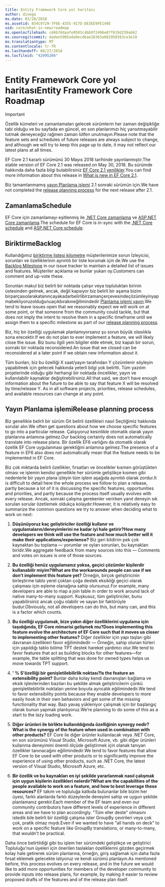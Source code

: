 ```yaml
---
title: Entity Framework Core yol haritası
author: divega
ms.date: 02/20/2018
ms.assetid: 834C9729-7F6E-4355-917D-DE3EE9FE149E
uid: core/what-is-new/roadmap
ms.openlocfilehash: cd4b7ddaafe9501c4bb9f2496e87f619d239ab62
ms.sourcegitcommit: dadee5905ada9ecdbae28363a682950383ce3e10
ms.translationtype: MT
ms.contentlocale: tr-TR
ms.lasthandoff: 08/27/2018
ms.locfileid: "42995266"
---
```

# <a name="entity-framework-core-roadmap"></a><span data-ttu-id="ae6f0-102">Entity Framework Core yol haritası</span><span class="sxs-lookup"><span data-stu-id="ae6f0-102">Entity Framework Core Roadmap</span></span>

> [!IMPORTANT]
> <span data-ttu-id="ae6f0-103">Özellik kümeleri ve zamanlamaları gelecek sürümlerin her zaman değişikliğe tabi olduğu ve bu sayfada en güncel, en son planlarımızı hiç yansıtmayabilir tutmak deneyeceğiz rağmen zaman lütfen unutmayın.</span><span class="sxs-lookup"><span data-stu-id="ae6f0-103">Please note that the feature sets and schedules of future releases are always subject to change, and although we will try to keep this page up to date, it may not reflect our latest plans at all times.</span></span>

<span data-ttu-id="ae6f0-104">EF Core 2.1 kararlı sürümünü 30 Mayıs 2018 tarihinde yayınlanmıştır.</span><span class="sxs-lookup"><span data-stu-id="ae6f0-104">The stable version of EF Core 2.1 was released on May 30, 2018.</span></span> <span data-ttu-id="ae6f0-105">Bu sürümde hakkında daha fazla bilgi bulabilirsiniz [EF Core 2.1 yenilikler](xref:core/what-is-new/ef-core-2.1).</span><span class="sxs-lookup"><span data-stu-id="ae6f0-105">You can find more information about this release in [What is new in EF Core 2.1](xref:core/what-is-new/ef-core-2.1).</span></span>

<span data-ttu-id="ae6f0-106">Biz tamamlanmamış [yayın Planlama işlemi](#release-planning-process) 2.1 sonraki sürümün için.</span><span class="sxs-lookup"><span data-stu-id="ae6f0-106">We have not completed the [release planning process](#release-planning-process) for the next release after 2.1.</span></span>

## <a name="schedule"></a><span data-ttu-id="ae6f0-107">Zamanlama</span><span class="sxs-lookup"><span data-stu-id="ae6f0-107">Schedule</span></span>

<span data-ttu-id="ae6f0-108">EF Core için zamanlamayı eşitlenmiş ile [.NET Core zamanlama](https://github.com/dotnet/core/blob/master/roadmap.md) ve [ASP.NET Core zamanlama](https://github.com/aspnet/Home/wiki/Roadmap).</span><span class="sxs-lookup"><span data-stu-id="ae6f0-108">The schedule for EF Core is in-sync with the [.NET Core schedule](https://github.com/dotnet/core/blob/master/roadmap.md) and [ASP.NET Core schedule](https://github.com/aspnet/Home/wiki/Roadmap).</span></span>

## <a name="backlog"></a><span data-ttu-id="ae6f0-109">Biriktirme</span><span class="sxs-lookup"><span data-stu-id="ae6f0-109">Backlog</span></span>

<span data-ttu-id="ae6f0-110">Kullandığımız [biriktirme listesi kilometre](https://github.com/aspnet/EntityFrameworkCore/issues?q=is%3Aopen+is%3Aissue+milestone%3ABacklog+sort%3Areactions-%2B1-desc) müşterilerimize sorun İzleyicisi, sorunları ve özelliklerinin ayrıntılı bir liste korumak için de.</span><span class="sxs-lookup"><span data-stu-id="ae6f0-110">We use the [Backlog Milestone](https://github.com/aspnet/EntityFrameworkCore/issues?q=is%3Aopen+is%3Aissue+milestone%3ABacklog+sort%3Areactions-%2B1-desc) in our issue tracker to maintain a detailed list of issues and features.</span></span> <span data-ttu-id="ae6f0-111">Müşteriler açıklama ve bunlar yukarı oy.</span><span class="sxs-lookup"><span data-stu-id="ae6f0-111">Customers can comment and up-vote these.</span></span>

<span data-ttu-id="ae6f0-112">Sorunları makul biz belirli bir noktada çalışır veya topluluktan birinin üstesinden gelmek, ancak, değil kapsıyor biz belirli bir aşama bizim birparçasıolarakatanıncayakadarbelirlibirzamançerçevesindeçözümleyinyapmabekliyoruzolduğunuaçıkbırakıneğilimindedir [Planlama işlemi yayın](#release-planning-process).</span><span class="sxs-lookup"><span data-stu-id="ae6f0-112">We tend to leave issues open that we reasonably expect we will work on at some point, or that someone from the community could tackle, but that does not imply the intent to resolve them in a specific timeframe until we assign them to a specific milestone as part of our [release planning process](#release-planning-process).</span></span>

<span data-ttu-id="ae6f0-113">Biz, hiç bir özelliği uygulamak planlamıyorsanız şu sorun büyük olasılıkla sona erecektir.</span><span class="sxs-lookup"><span data-stu-id="ae6f0-113">If we do not plan to ever implement a feature, we will likely close the issue.</span></span> <span data-ttu-id="ae6f0-114">Biz bunu ilgili yeni bilgiler elde etmek, biz kapalı bir sorun, sonraki bir noktada reconsidered.</span><span class="sxs-lookup"><span data-stu-id="ae6f0-114">An issue that we closed can be reconsidered at a later point if we obtain new information about it.</span></span>

<span data-ttu-id="ae6f0-115">Tüm bunları, biz bu özelliği X saat/yayın tarafından Y çözümlenir söyleyin yapabilmek için gelecek hakkında yeterli bilgi yok belirtti. Tüm yazılım projelerinde olduğu gibi herhangi bir noktada öncelikler, yayın ve kullanılabilir kaynaklar değiştirebilirsiniz.</span><span class="sxs-lookup"><span data-stu-id="ae6f0-115">All that said, we don’t have enough information about the future to be able to say that feature X will be resolved by time/release Y. As in all software projects, priorities, release schedules, and available resources can change at any point.</span></span>

## <a name="release-planning-process"></a><span data-ttu-id="ae6f0-116">Yayın Planlama işlemi</span><span class="sxs-lookup"><span data-stu-id="ae6f0-116">Release planning process</span></span>

<span data-ttu-id="ae6f0-117">Biz genellikle belirli bir sürüm Git belirli özellikleri nasıl Seçtiğimiz hakkında sorular alın.</span><span class="sxs-lookup"><span data-stu-id="ae6f0-117">We often get questions about how we choose specific features to go into a particular release.</span></span> <span data-ttu-id="ae6f0-118">Çalışıyoruz kesinlikle otomatik olarak yayın planlarına anlamına gelmez.</span><span class="sxs-lookup"><span data-stu-id="ae6f0-118">Our backlog certainly does not automatically translate into release plans.</span></span> <span data-ttu-id="ae6f0-119">Bir özellik EF6 varlığını da otomatik olarak özellik EF Core uygulanması gerektiğini anlamına gelmez.</span><span class="sxs-lookup"><span data-stu-id="ae6f0-119">The presence of a feature in EF6 also does not automatically mean that the feature needs to be implemented in EF Core.</span></span>

<span data-ttu-id="ae6f0-120">Biz çok miktarda belirli özellikler, fırsatları ve öncelikler kısmen görüştükten olması ve işlemin kendisi genellikle her sürümle geliştikçe kısmen gibi nedenlerle bir yayın plana izleyin tüm işlem aşağıda ayrıntılı olarak zordur.</span><span class="sxs-lookup"><span data-stu-id="ae6f0-120">It is difficult to detail here the whole process we follow to plan a release, partly because a lot of it is discussing the specific features, opportunities and priorities, and partly because the process itself usually evolves with every release.</span></span> <span data-ttu-id="ae6f0-121">Ancak, sonraki çalışma gerekenler verirken yanıt deneyin sık sorulan sorular özetlemek oldukça kolaydır:</span><span class="sxs-lookup"><span data-stu-id="ae6f0-121">However, it is relatively easy to summarize the common questions we try to answer when deciding what to work on next:</span></span>

1. <span data-ttu-id="ae6f0-122">**Düşünüyoruz kaç geliştiriciler özelliği kullanır ve uygulamaların/deneyimlerini ne kadar iyi hale getirir?**</span><span class="sxs-lookup"><span data-stu-id="ae6f0-122">**How many developers we think will use the feature and how much better will it make their applications/experience?**</span></span> <span data-ttu-id="ae6f0-123">Biz geri bildirim pek çok kaynaktan bu toplama — yorumlar ve oyları sorunları, bu kaynakları biridir.</span><span class="sxs-lookup"><span data-stu-id="ae6f0-123">We aggregate feedback from many sources into this — Comments and votes on issues is one of those sources.</span></span>

2. <span data-ttu-id="ae6f0-124">**Bu özelliği henüz uygulamanız yoksa, geçici çözümler kişilerdir kullanabilir miyim?**</span><span class="sxs-lookup"><span data-stu-id="ae6f0-124">**What are the workarounds people can use if we don’t implement this feature yet?**</span></span> <span data-ttu-id="ae6f0-125">Örneğin, birçok geliştiricinin birleştirme tablo yerel çoktan çoğa destek eksikliği geçici olarak çalışması için eşleme olanağına sahip olursunuz.</span><span class="sxs-lookup"><span data-stu-id="ae6f0-125">For example, many developers are able to map a join table in order to work around lack of native many-to-many support.</span></span> <span data-ttu-id="ae6f0-126">Kuşkusuz, tüm geliştiriciler, bunu yapabilirsiniz ancak çoğu olabilir ve sayan bir faktörüyle budur.</span><span class="sxs-lookup"><span data-stu-id="ae6f0-126">Obviously, not all developers can do this, but many can, and this is a factor which counts.</span></span>

3. <span data-ttu-id="ae6f0-127">**Bu özelliği uygulamak, bize yakın diğer özelliklerini uygulama için taşıdığında, EF Core mimarisi gelişmek mu?**</span><span class="sxs-lookup"><span data-stu-id="ae6f0-127">**Does implementing this feature evolve the architecture of EF Core such that it moves us closer to implementing other features?**</span></span> <span data-ttu-id="ae6f0-128">Diğer özellikler için yapı taşları gibi davranan özellikleri favor eğilimindedir — Örneğin, sahip olunan türleri için yapıldığı tablo bölme TPT destek hareket yardımcı olur.</span><span class="sxs-lookup"><span data-stu-id="ae6f0-128">We tend to favor features that act as building blocks for other features—for example, the table splitting that was done for owned types helps us move towards TPT support.</span></span>

4. <span data-ttu-id="ae6f0-129">**' % S'özelliği bir genişletilebilirlik noktası?**</span><span class="sxs-lookup"><span data-stu-id="ae6f0-129">**Is the feature an extensibility point?**</span></span> <span data-ttu-id="ae6f0-130">Bunlar daha kolay kendi davranışları bağlama ve eksik işlevlerinden bazıları bu şekilde almak geliştiricilerin çünkü genişletilebilirlik noktaları yerine boyuta ayrıcalık eğilimindedir.</span><span class="sxs-lookup"><span data-stu-id="ae6f0-130">We tend to favor extensibility points because they enable developers to more easily hook in their own behaviors and get some of the missing functionality that way.</span></span> <span data-ttu-id="ae6f0-131">Bazı yavaş yükleniyor çalışmak için bir başlangıç olarak bunun yapmak planlıyoruz.</span><span class="sxs-lookup"><span data-stu-id="ae6f0-131">We’re planning to do some of this as a start to the lazy loading work.</span></span>

5. <span data-ttu-id="ae6f0-132">**Diğer ürünleri ile birlikte kullanıldığında özelliğinin synergy nedir?**</span><span class="sxs-lookup"><span data-stu-id="ae6f0-132">**What is the synergy of the feature when used in combination with other products?**</span></span> <span data-ttu-id="ae6f0-133">EF Core ile diğer ürünler kullanılacak veya .NET Core, en son sürümünü Visual Studio, Microsoft Azure, vb. gibi diğer ürünleri kullanma deneyimini önemli ölçüde geliştirmek için olanak tanıyan özellikler tanınacağını eğilimindedir.</span><span class="sxs-lookup"><span data-stu-id="ae6f0-133">We tend to favor features that allow EF Core to be used with other products or to significantly improve the experience of using other products, such as .NET Core, the latest version of Visual Studio, Microsoft Azure, etc.</span></span>

6. <span data-ttu-id="ae6f0-134">**Bir özellik ve bu kaynakları en iyi şekilde yararlanmak nasıl çalışmak için uygun kişilerin özellikleri nelerdir?**</span><span class="sxs-lookup"><span data-stu-id="ae6f0-134">**What are the capabilities of the people available to work on a feature, and how to best leverage these resources?**</span></span> <span data-ttu-id="ae6f0-135">EF takım ve topluluğa katkıda bulunanlar bile bizim her üyesi, farklı alanlarda farklı düzeylerde deneyimi sahip ve uygun şekilde planlamanız gerekir.</span><span class="sxs-lookup"><span data-stu-id="ae6f0-135">Each member of the EF team and even our community contributors have different levels of experience in different areas and we have to plan accordingly.</span></span> <span data-ttu-id="ae6f0-136">"Tüm eller deste" olmasını istedik bile belirli bir özelliği çalışma ister GroupBy çevirileri veya çok çok, pratik olmaz mıydı.</span><span class="sxs-lookup"><span data-stu-id="ae6f0-136">Even if we wanted to have “all hands on deck” to work on a specific feature like GroupBy translations, or many-to-many, that wouldn’t be practical.</span></span>

<span data-ttu-id="ae6f0-137">Daha önce belirtildiği gibi bu işlem her sürümdeki geliştikçe ve geliştirici Topluluğu'nun üyeleri için önerilen taslakları özelliklerini gözden geçirmek kolay hale getirerek sürüm planlarına, örneğin, giriş sağlamak için daha fazla fırsat eklemek gelecekte istiyoruz ve kendi sürümü planlayın.</span><span class="sxs-lookup"><span data-stu-id="ae6f0-137">As mentioned before, this process evolves on every release, and in the future we would like to add more opportunities for members of the developer community to provide inputs into release plans, for example, by making it easier to review proposed drafts of the features and of the release plan itself.</span></span>
